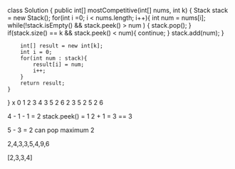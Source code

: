 class Solution {
    public int[] mostCompetitive(int[] nums, int k) {
        Stack<Integer> stack = new Stack<Integer>();
        for(int i =0; i < nums.length; i++){
            int num = nums[i];
            while(!stack.isEmpty() 
            &&
            stack.peek() > num
            )
            {
                stack.pop();
            }
            if(stack.size() == k && stack.peek() < num){
                continue;
            }
            stack.add(num);
        }

        int[] result = new int[k];
        int i = 0;
        for(int num : stack){
            result[i] = num;
            i++;
        }
        return result;
    }
}
      x
0 1 2 3 4
3 5 2 6 2
3 5 2 
  5 2 6

4 - 1 - 1 = 2
stack.peek() = 1
2 + 1 = 3 == 3 
 
5 - 3 = 2
can pop maximum 2 

2,4,3,3,5,4,9,6

[2,3,3,4]